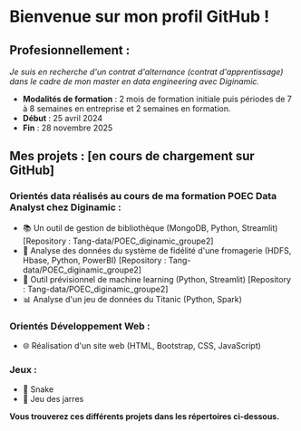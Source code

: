 # Bienvenue sur mon profil GitHub ! 

## Profesionnellement : 
*Je suis en recherche d'un contrat d'alternance (contrat d'apprentissage) dans le cadre de mon master en data engineering avec Diginamic.*
 - **Modalités de formation** : 2 mois de formation initiale puis périodes de 7 à 8 semaines en entreprise et 2 semaines en formation.
 - **Début** : 25 avril 2024
 - **Fin** : 28 novembre 2025

## Mes projets : [en cours de chargement sur GitHub]
### Orientés data réalisés au cours de ma formation POEC Data Analyst chez Diginamic : 
 - 📚 Un outil de gestion de bibliothèque (MongoDB, Python, Streamlit) [Repository :  Tang-data/POEC_diginamic_groupe2]
 - 📶 Analyse des données du système de fidélité d'une fromagerie (HDFS, Hbase, Python, PowerBI) [Repository :  Tang-data/POEC_diginamic_groupe2]
 - 🤖 Outil prévisionnel de machine learning (Python, Streamlit) [Repository :  Tang-data/POEC_diginamic_groupe2]
 - 📊 Analyse d'un jeu de données du Titanic (Python, Spark)

### Orientés Développement Web : 
 - 🌐 Réalisation d'un site web (HTML, Bootstrap, CSS, JavaScript)

### Jeux : 
 - 🐍 Snake
 - 🏺 Jeu des jarres


**Vous trouverez ces différents projets dans les répertoires ci-dessous.**
